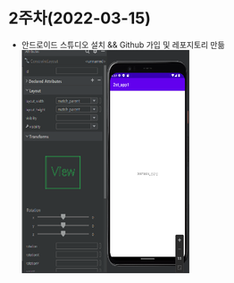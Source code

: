 # 2주차(2022-03-15)
- 안드로이드 스튜디오 설치 && Github 가입 및 레포지토리 만듦
 <img width="300" height="400" src="./pic/2st_png.png"></img>

